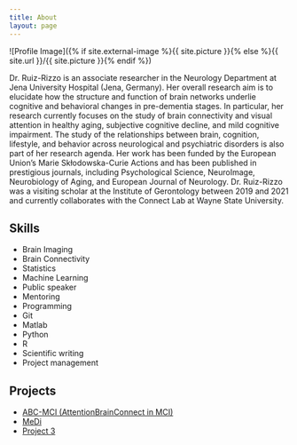 ```yaml
---
title: About
layout: page
---
```

![Profile Image]({% if site.external-image %}{{ site.picture }}{% else %}{{ site.url }}/{{ site.picture }}{% endif %})

<p>Dr. Ruiz-Rizzo is an associate researcher in the Neurology Department at Jena University Hospital (Jena, Germany). Her overall research aim is to elucidate how the structure and function of brain networks underlie cognitive and behavioral changes in pre-dementia stages. In particular, her research currently focuses on the study of brain connectivity and visual attention in healthy aging, subjective cognitive decline, and mild cognitive impairment. The study of the relationships between brain, cognition, lifestyle, and behavior across neurological and psychiatric disorders is also part of her research agenda. Her work has been funded by the European Union’s Marie Skłodowska-Curie Actions and has been published in prestigious journals, including Psychological Science, NeuroImage, Neurobiology of Aging, and European Journal of Neurology. Dr. Ruiz-Rizzo was a visiting scholar at the Institute of Gerontology between 2019 and 2021 and currently collaborates with the Connect Lab at Wayne State University.</p>

<h2>Skills</h2>

<ul class="skill-list">
	<li>Brain Imaging</li>
	<li>Brain Connectivity</li>
	<li>Statistics</li>
	<li>Machine Learning</li>
	<li>Public speaker</li>
	<li>Mentoring</li>
	<li>Programming</li>
	<li>Git</li>
	<li>Matlab</li>
	<li>Python</li>
	<li>R</li>
	<li>Scientific writing</li>
	<li>Project management</li>
</ul>

<h2>Projects</h2>

<ul>
	<li><a href="https://github.com/">ABC-MCI (AttentionBrainConnect in MCI)</a></li>
	<li><a href="https://github.com/">MeDi</a></li>
	<li><a href="https://github.com/">Project 3</a></li>
</ul>
